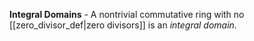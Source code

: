 **Integral Domains** - A nontrivial commutative ring with no [[zero_divisor_def|zero divisors]] is an *integral domain.*